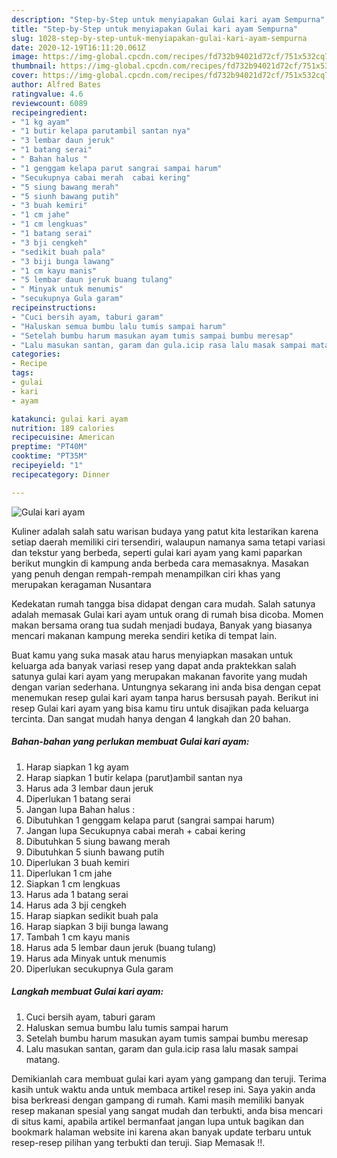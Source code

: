 ```yaml
---
description: "Step-by-Step untuk menyiapakan Gulai kari ayam Sempurna"
title: "Step-by-Step untuk menyiapakan Gulai kari ayam Sempurna"
slug: 1028-step-by-step-untuk-menyiapakan-gulai-kari-ayam-sempurna
date: 2020-12-19T16:11:20.061Z
image: https://img-global.cpcdn.com/recipes/fd732b94021d72cf/751x532cq70/gulai-kari-ayam-foto-resep-utama.jpg
thumbnail: https://img-global.cpcdn.com/recipes/fd732b94021d72cf/751x532cq70/gulai-kari-ayam-foto-resep-utama.jpg
cover: https://img-global.cpcdn.com/recipes/fd732b94021d72cf/751x532cq70/gulai-kari-ayam-foto-resep-utama.jpg
author: Alfred Bates
ratingvalue: 4.6
reviewcount: 6089
recipeingredient:
- "1 kg ayam"
- "1 butir kelapa parutambil santan nya"
- "3 lembar daun jeruk"
- "1 batang serai"
- " Bahan halus "
- "1 genggam kelapa parut sangrai sampai harum"
- "Secukupnya cabai merah  cabai kering"
- "5 siung bawang merah"
- "5 siunh bawang putih"
- "3 buah kemiri"
- "1 cm jahe"
- "1 cm lengkuas"
- "1 batang serai"
- "3 bji cengkeh"
- "sedikit buah pala"
- "3 biji bunga lawang"
- "1 cm kayu manis"
- "5 lembar daun jeruk buang tulang"
- " Minyak untuk menumis"
- "secukupnya Gula garam"
recipeinstructions:
- "Cuci bersih ayam, taburi garam"
- "Haluskan semua bumbu lalu tumis sampai harum"
- "Setelah bumbu harum masukan ayam tumis sampai bumbu meresap"
- "Lalu masukan santan, garam dan gula.icip rasa lalu masak sampai matang."
categories:
- Recipe
tags:
- gulai
- kari
- ayam

katakunci: gulai kari ayam 
nutrition: 189 calories
recipecuisine: American
preptime: "PT40M"
cooktime: "PT35M"
recipeyield: "1"
recipecategory: Dinner

---
```



![Gulai kari ayam](https://img-global.cpcdn.com/recipes/fd732b94021d72cf/751x532cq70/gulai-kari-ayam-foto-resep-utama.jpg)

Kuliner adalah salah satu warisan budaya yang patut kita lestarikan karena setiap daerah memiliki ciri tersendiri, walaupun namanya sama tetapi variasi dan tekstur yang berbeda, seperti gulai kari ayam yang kami paparkan berikut mungkin di kampung anda berbeda cara memasaknya. Masakan yang penuh dengan rempah-rempah menampilkan ciri khas yang merupakan keragaman Nusantara

Kedekatan rumah tangga bisa didapat dengan cara mudah. Salah satunya adalah memasak Gulai kari ayam untuk orang di rumah bisa dicoba. Momen makan bersama orang tua sudah menjadi budaya, Banyak yang biasanya mencari makanan kampung mereka sendiri ketika di tempat lain.



Buat kamu yang suka masak atau harus menyiapkan masakan untuk keluarga ada banyak variasi resep yang dapat anda praktekkan salah satunya gulai kari ayam yang merupakan makanan favorite yang mudah dengan varian sederhana. Untungnya sekarang ini anda bisa dengan cepat menemukan resep gulai kari ayam tanpa harus bersusah payah.
Berikut ini resep Gulai kari ayam yang bisa kamu tiru untuk disajikan pada keluarga tercinta. Dan sangat mudah hanya dengan 4 langkah dan 20 bahan.


<!--inarticleads1-->

##### Bahan-bahan yang perlukan membuat Gulai kari ayam:

1. Harap siapkan 1 kg ayam
1. Harap siapkan 1 butir kelapa (parut)ambil santan nya
1. Harus ada 3 lembar daun jeruk
1. Diperlukan 1 batang serai
1. Jangan lupa  Bahan halus :
1. Dibutuhkan 1 genggam kelapa parut (sangrai sampai harum)
1. Jangan lupa Secukupnya cabai merah + cabai kering
1. Dibutuhkan 5 siung bawang merah
1. Dibutuhkan 5 siunh bawang putih
1. Diperlukan 3 buah kemiri
1. Diperlukan 1 cm jahe
1. Siapkan 1 cm lengkuas
1. Harus ada 1 batang serai
1. Harus ada 3 bji cengkeh
1. Harap siapkan sedikit buah pala
1. Harap siapkan 3 biji bunga lawang
1. Tambah 1 cm kayu manis
1. Harus ada 5 lembar daun jeruk (buang tulang)
1. Harus ada  Minyak untuk menumis
1. Diperlukan secukupnya Gula garam




<!--inarticleads2-->

##### Langkah membuat  Gulai kari ayam:

1. Cuci bersih ayam, taburi garam
1. Haluskan semua bumbu lalu tumis sampai harum
1. Setelah bumbu harum masukan ayam tumis sampai bumbu meresap
1. Lalu masukan santan, garam dan gula.icip rasa lalu masak sampai matang.




Demikianlah cara membuat gulai kari ayam yang gampang dan teruji. Terima kasih untuk waktu anda untuk membaca artikel resep ini. Saya yakin anda bisa berkreasi dengan gampang di rumah. Kami masih memiliki banyak resep makanan spesial yang sangat mudah dan terbukti, anda bisa mencari di situs kami, apabila artikel bermanfaat jangan lupa untuk bagikan dan bookmark halaman website ini karena akan banyak update terbaru untuk resep-resep pilihan yang terbukti dan teruji. Siap Memasak !!. 
